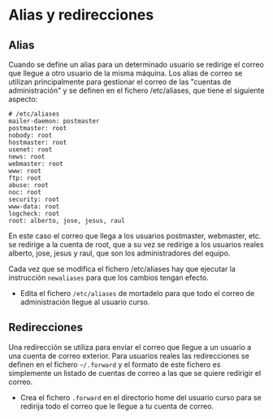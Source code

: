 # Alias y redirecciones

## Alias

Cuando se define un alias para un determinado usuario se redirige el correo que llegue a otro usuario de la misma máquina. Los alias de correo se utilizan principalmente para gestionar el correo de las "cuentas de administración" y se definen en el fichero /etc/aliases, que tiene el siguiente aspecto:

    # /etc/aliases
    mailer-daemon: postmaster
    postmaster: root
    nobody: root
    hostmaster: root
    usenet: root
    news: root
    webmaster: root
    www: root
    ftp: root
    abuse: root
    noc: root
    security: root
    www-data: root
    logcheck: root
    root: alberto, jose, jesus, raul

En este caso el correo que llega a los usuarios postmaster, webmaster, etc. se redirige a la cuenta de root, que a su vez se redirige a los usuarios reales alberto, jose, jesus y raul, que son los administradores del equipo.

Cada vez que se modifica el fichero /etc/aliases hay que ejecutar la instrucción `newaliases` para que los cambios tengan efecto.

* Edita el fichero `/etc/aliases` de mortadelo para que todo el correo de administración llegue al usuario curso.

## Redirecciones

Una redirección se utiliza para enviar el correo que llegue a un usuario a una cuenta de correo exterior. Para usuarios reales las redirecciones se definen en el fichero `~/.forward` y el formato de este fichero es simplemente un listado de cuentas de correo a las que se quiere redirigir el correo.

  * Crea el fichero `.forward` en el directorio home del usuario curso para se redirija todo el correo que le llegue a tu cuenta de correo.
  